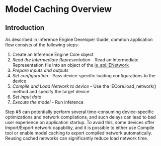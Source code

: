 # Model Caching Overview

## Introduction

As described in Inference Engine Developer Guide, common application flow consists of the following steps:

1. Create an Inference Engine Core object
2. *Read the Intermediate Representation* - Read an Intermediate Representation file into an object of the [ie_api.IENetwork](https://docs.openvinotoolkit.org/latest/ie_python_api/classie__api_1_1IENetwork.html)
3. *Prepare inputs and outputs*
4. *Set configuration* - Pass device-specific loading configurations to the device
5. *Compile and Load Network to device* - Use the IECore.load_network() method and specify the target device
6. *Set input data*
7. *Execute the model* - Run inference

Step #5 can potentially perform several time-consuming device-specific optimizations and network compilations, and such delays can lead to bad user experience on application startup. To avoid this, some devices offer Import/Export network capability, and it is possible to either use Compile tool or enable model caching to export compiled network automatically. Reusing cached networks can significantly reduce load network time.





